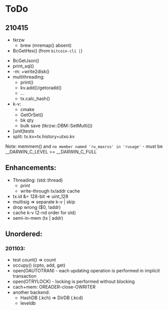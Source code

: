 # ToDo

## 210415

- tkrzw
  - brew (mremap() absent)
- BcGetHex() (from `bitcoin-cli |`)
+ BcGetJson()
+ print_sql()
+ -m: +write2disk()
+ multithreading:
  + print()
  + kv.add()/getoradd()
  + &hellip;
  + tx.calc_hash()
+ k-v:
  + cmake
  + GetOrSet()
  + bk qty
  + bulk save (tkrzw::DBM::SetMulti())
+ [unit]tests
+ split: tx.kv=tx.history+utxo.kv

Note: memmem() and `no member named 'ru_maxrss' in 'rusage'` - must be __DARWIN_C_LEVEL >= __DARWIN_C_FULL

## Enhancements:

- Threading: (std::thread)
  - print
  - write-through tx/addr cache
- tx.id &= 128-bit => uint_128
- multisig => separate k-v | skip
- drop wrong ($0, !addr)
- cache k-v (2-nd order for old)
- semi-in-mem (tx | addr)

## Unordered:

### 201103:
- test count() => count
- occupy() (cpto, add, get)
- open(OAUTOTRAN) - each updating operation is performed in implicit transaction
- open(OTRYLOCK) - locking is performed without blocking
- cach+mem: OREADER-close-OWRITER
- another backend:
  - HashDB (.kch) => DirDB (.kcd)
  - leveldb
